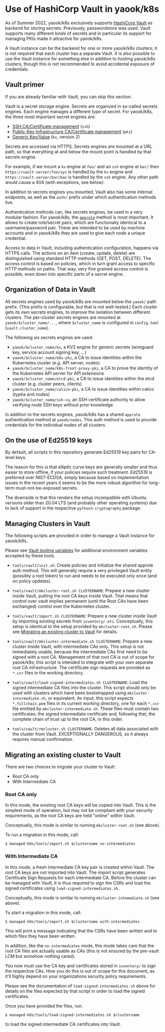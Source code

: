 # Use of HashiCorp Vault in yaook/k8s

<!-- This file uses https://rhodesmill.org/brandon/2012/one-sentence-per-line/ -->

As of Summer 2022, yaook/k8s exclusively supports [HashiCorp Vault](https://vaultproject.io) as backend for storing secrets.
Previously, passwordstore was used.
Vault supports many different kinds of secrets
and in particular its support for managing PKIs made it attractive for yaook/k8s.

A Vault instance can be the backend for one or more yaook/k8s clusters;
it is not required that each cluster has a separate Vault.
It is also possible to use the Vault instance for something else in addition to hosting yaook/k8s clusters,
though this is not recommended to avoid accidental exposure of credentials.

## Vault primer

If you are already familiar with Vault, you can skip this section.

Vault is a secret storage engine.
Secrets are organized in so-called secrets engines.
Each engine manages a different type of secret.
For yaook/k8s, the three most important secret engines are:

- [SSH CA/Certificate management](https://www.vaultproject.io/docs/secrets/ssh) (`ssh`)
- [Public-Key Infrastructure CA/Certificate management](https://www.vaultproject.io/docs/secrets/pki) (`pki`)
- [Generic Key/Value](https://www.vaultproject.io/docs/secrets/kv/kv-v2) (`kv`, version 2)

Secrets are accessed via HTTPS.
Secrets engines are mounted at a URL path,
so that everything at and below the mount point is handled by that secrets engine.

For example, if we mount a `kv` engine at `foo/` and an `ssh` engine at `bar/`
then `https://vault-server/foo/xyz` is handled by the `kv` engine
and `https://vault-server/bar/baz` is handled by the `ssh` engine.
Any other path would cause a 404 (with exceptions, see below).

In addition to secrets engines you mounted,
Vault also has some internal endpoints,
as well as the `auth/` prefix under which authentication methods live.

Authentication methods can, like secrets engines, be used in a very modular fashion.
For yaook/k8s, the [`approle`](https://www.vaultproject.io/docs/auth/approle) method is most important.
It allows to create role/secret pairs,
which are functionally identical to a username/password pair.
These are intended to be used by machine accounts
and in yaook/k8s they are used to give each node a unique credential.

Access to data in Vault,
including authentication configuration,
happens via HTTPS calls.
The actions on an item (create, update, delete) are distinguished using standard HTTP methods (GET, POST, DELETE).
The access control is based on policies,
which in turn grant access to specific HTTP methods on paths.
That way, very fine grained access control is possible,
even down into specific parts of a secret engine.

## Organization of Data in Vault

All secrets engines used by yaook/k8s are mounted below the `yaook/` path
prefix.
(This prefix is configurable, but that is not well-tested.)
Each cluster gets its own secrets engines,
to improve the isolation between different clusters.
The per-cluster secrets engines are mounted at `yaook/$cluster_name/...`,
where `$cluster_name` is configured in `config.toml` (`vault.cluster_name`).

The following six secrets engines are used:

- `yaook/$cluster_name/kv`, a KV2 engine for generic secrets
  (wireguard key, service account signing key, ...)
- `yaook/$cluster_name/k8s-pki`, a CA to issue identities within the Kubernetes cluster
  (e.g. API server, nodes)
- `yaook/$cluster_name/k8s-front-proxy-pki`, a CA to prove the identity of the Kubernetes API server
  for API extensions
- `yaook/$cluster_name/etcd-pki`, a CA to issue identities within the etcd cluster
  (e.g. cluster peers, clients)
- `yaook/$cluster_name/calico-pki`, a CA to issue identities within calico
  (typha and nodes)
- `yaook/$cluster_name/ssh-ca`, an SSH certificate authority to allow verifying node SSH keys
  without prior knowledge

In addition to the secrets engines,
yaook/k8s has a shared `approle` authentication method at `yaook/nodes`.
This auth method is used to provide credentials
for the individual nodes of all clusters.

## On the use of Ed25519 keys

By default,
all scripts in this repository generate Ed25519 key pairs
for CA-level keys.

The reason for this is that elliptic curve keys are generally smaller
and thus easier to store offline,
if your policies require such treatment.
Ed25519 is preferred over NIST-ECDSA,
simply because based on implementation issues in the recent years
it seems to be the more robust algorithm for long-term must-not-be-exposed secrets.

The downside is that this renders the setup incompatible with Ubuntu versions
older than 20.04 LTS
(and probably other operating systems)
due to lack of support in the respective `python3-cryptography` package.

## Managing Clusters in Vault

The following scripts are provided in order to manage a Vault instance for yaook/k8s.

Please see [Vault tooling variables](../usage/environmental-variables.md#vault-tooling-variabes)
for additional environment variables accepted by these tools.

- `tools/vault/init.sh`:
    Create policies and initialize the shared approle auth method.
    This will generally require a very privileged Vault entity
    (possibly a root token)
    to run and needs to be executed only once
    (and on policy updates).

- `tools/vault/mkcluster-root.sh CLUSTERNAME`:
    Prepare a new cluster inside Vault,
    putting the root CA keys inside Vault.
    That means that control over vault implies permanent
    (until the Root CAs have been exchanged)
    control over the Kubernetes cluster.

- `tools/vault/import.sh CLUSTERNAME`:
    Prepare a new cluster inside Vault by importing existing secrets from `inventory/.etc`.
    Conceptually, this setup is identical to the setup provided by `mkcluster-root.sh`.
    Please see [Migrating an existing cluster to Vault](#migrating-an-existing-cluster-to-vault) for details.

- `tools/vault/mkcluster-intermediate.sh CLUSTERNAME`:
    Prepare a new cluster inside Vault,
    with intermediate CAs only.
    This setup is not immediately usable,
    because the intermediate CAs first need to be signed with a root CA.
    Management of that root CA is out of scope for yaook/k8s;
    this script is intended to integrate with your own separate root CA infrastructure.
    The certificate sign requests are provided as `*.csr` files in the working directory.

- `tools/vault/load-signed-intermediates.sh CLUSTERNAME`:
    Load the signed intermediate CA files into the cluster.
    This script should only be used with clusters which have been bootstrapped using `mkcluster-intermediate.sh`, or equivalent.
    As input, this script expects `*.fullchain.pem` files in its current working directory,
    one for each `*.csr` file emitted by `mkcluster-intermediate.sh`.
    These files must contain two certificates:
    the signed intermediate certificate and, following that,
    the complete chain of trust up to the root CA, in this order.

- `tools/vault/rmcluster.sh CLUSTERNAME`:
    Deletes all data associated with the cluster from Vault.
    EXCEPTIONALLY DANGEROUS, so it always requires manual confirmation.

## Migrating an existing cluster to Vault

There are two choices to migrate your cluster to Vault:

- Root CA only
- With Intermediate CA

### Root CA only

In this mode, the existing root CA keys will be copied into Vault.
This is the simplest mode of operation,
but may not be compliant with your security requirements,
as the root CA keys are held "online" within Vault.

Conceptually, this mode is similar to running `mkcluster-root.sh` (see above).

To run a migration in this mode, call:

```console
$ managed-k8s/tools/import.sh $clustername no-intermediates
```

### With Intermediate CA

In this mode, a fresh intermediate CA key pair is created within Vault.
The root CA keys are *not* imported into Vault.
The import script generates Certificate Sign Requests
for each intermediate CA.
Before the cluster can be managed with Vault,
it is thus required to sign the CSRs
and load the signed certificates using
`load-signed-intermediates.sh`.

Conceptually, this mode is similar to running `mkcluster-intemediate.sh` (see above).

To start a migration in this mode, call:

```console
$ managed-k8s/tools/import.sh $clustername with-intermediates
```

This will print a message
indicating that the CSRs have been written
and to which files they have been written.

In addition,
like the `no-intermediates` mode,
this mode takes care that the root CA files are actually usable as CAs
(this is not ensured by the pre-vault LCM but somehow nothing cared).

You now must use the CA key and certificates stored in `inventory/`
to sign the respective CAs.
How you do this is out of scope for this document,
as it'll highly depend on your organizations security policy requirements.

Please see the documentation of `load-signed-intermediates.sh` above
for details on the files expected by that script
in order to load the signed certificates.

Once you have provided the files, run:

```console
$ managed-k8s/tools/load-signed-intermediates.sh $clustername
```

to load the signed intermediate CA certificates into Vault.

